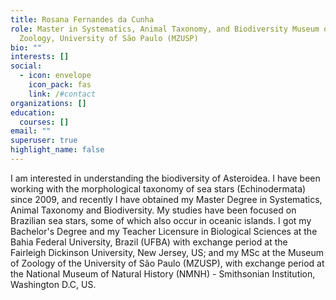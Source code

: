 ```yaml
---
title: Rosana Fernandes da Cunha
role: Master in Systematics, Animal Taxonomy, and Biodiversity Museum of
  Zoology, University of São Paulo (MZUSP)
bio: ""
interests: []
social:
  - icon: envelope
    icon_pack: fas
    link: /#contact
organizations: []
education:
  courses: []
email: ""
superuser: true
highlight_name: false
---
```

<!--StartFragment-->

I am interested in understanding the biodiversity of Asteroidea. I have been working with the morphological taxonomy of sea stars (Echinodermata) since 2009, and recently I have obtained my Master Degree in Systematics, Animal Taxonomy and Biodiversity. My studies have been focused on Brazilian sea stars, some of which also occur in oceanic islands. I got my Bachelor's Degree and my Teacher Licensure in Biological Sciences at the Bahia Federal University, Brazil (UFBA) with exchange period at the Fairleigh Dickinson University, New Jersey, US; and my MSc at the Museum of Zoology of the University of São Paulo (MZUSP), with exchange period at the National Museum of Natural History (NMNH) - Smithsonian Institution, Washington D.C, US. 

<!--EndFragment-->
